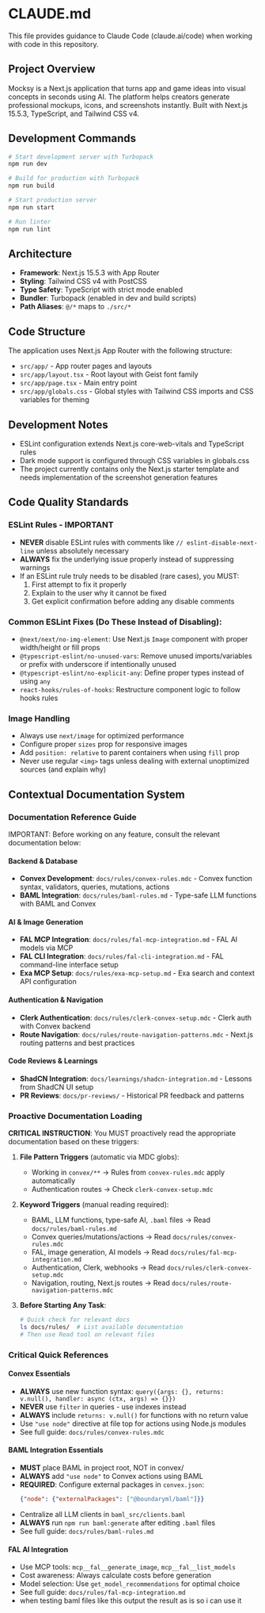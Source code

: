 # CLAUDE.md

This file provides guidance to Claude Code (claude.ai/code) when working with code in this repository.

## Project Overview

Mocksy is a Next.js application that turns app and game ideas into visual concepts in seconds using AI. The platform helps creators generate professional mockups, icons, and screenshots instantly. Built with Next.js 15.5.3, TypeScript, and Tailwind CSS v4.

## Development Commands

```bash
# Start development server with Turbopack
npm run dev

# Build for production with Turbopack
npm run build

# Start production server
npm run start

# Run linter
npm run lint
```

## Architecture

- **Framework**: Next.js 15.5.3 with App Router
- **Styling**: Tailwind CSS v4 with PostCSS
- **Type Safety**: TypeScript with strict mode enabled
- **Bundler**: Turbopack (enabled in dev and build scripts)
- **Path Aliases**: `@/*` maps to `./src/*`

## Code Structure

The application uses Next.js App Router with the following structure:
- `src/app/` - App router pages and layouts
- `src/app/layout.tsx` - Root layout with Geist font family
- `src/app/page.tsx` - Main entry point
- `src/app/globals.css` - Global styles with Tailwind CSS imports and CSS variables for theming

## Development Notes

- ESLint configuration extends Next.js core-web-vitals and TypeScript rules
- Dark mode support is configured through CSS variables in globals.css
- The project currently contains only the Next.js starter template and needs implementation of the screenshot generation features

## Code Quality Standards

### ESLint Rules - IMPORTANT
- **NEVER** disable ESLint rules with comments like `// eslint-disable-next-line` unless absolutely necessary
- **ALWAYS** fix the underlying issue properly instead of suppressing warnings
- If an ESLint rule truly needs to be disabled (rare cases), you MUST:
  1. First attempt to fix it properly
  2. Explain to the user why it cannot be fixed
  3. Get explicit confirmation before adding any disable comments

### Common ESLint Fixes (Do These Instead of Disabling):
- `@next/next/no-img-element`: Use Next.js `Image` component with proper width/height or fill props
- `@typescript-eslint/no-unused-vars`: Remove unused imports/variables or prefix with underscore if intentionally unused
- `@typescript-eslint/no-explicit-any`: Define proper types instead of using `any`
- `react-hooks/rules-of-hooks`: Restructure component logic to follow hooks rules

### Image Handling
- Always use `next/image` for optimized performance
- Configure proper `sizes` prop for responsive images
- Add `position: relative` to parent containers when using `fill` prop
- Never use regular `<img>` tags unless dealing with external unoptimized sources (and explain why)

## Contextual Documentation System

### Documentation Reference Guide

IMPORTANT: Before working on any feature, consult the relevant documentation below:

#### Backend & Database
- **Convex Development**: `docs/rules/convex-rules.mdc` - Convex function syntax, validators, queries, mutations, actions
- **BAML Integration**: `docs/rules/baml-rules.md` - Type-safe LLM functions with BAML and Convex

#### AI & Image Generation
- **FAL MCP Integration**: `docs/rules/fal-mcp-integration.md` - FAL AI models via MCP
- **FAL CLI Integration**: `docs/rules/fal-cli-integration.md` - FAL command-line interface setup
- **Exa MCP Setup**: `docs/rules/exa-mcp-setup.md` - Exa search and context API configuration

#### Authentication & Navigation
- **Clerk Authentication**: `docs/rules/clerk-convex-setup.mdc` - Clerk auth with Convex backend
- **Route Navigation**: `docs/rules/route-navigation-patterns.mdc` - Next.js routing patterns and best practices

#### Code Reviews & Learnings
- **ShadCN Integration**: `docs/learnings/shadcn-integration.md` - Lessons from ShadCN UI setup
- **PR Reviews**: `docs/pr-reviews/` - Historical PR feedback and patterns

### Proactive Documentation Loading

**CRITICAL INSTRUCTION**: You MUST proactively read the appropriate documentation based on these triggers:

1. **File Pattern Triggers** (automatic via MDC globs):
   - Working in `convex/**` → Rules from `convex-rules.mdc` apply automatically
   - Authentication routes → Check `clerk-convex-setup.mdc`

2. **Keyword Triggers** (manual reading required):
   - BAML, LLM functions, type-safe AI, `.baml` files → Read `docs/rules/baml-rules.md`
   - Convex queries/mutations/actions → Read `docs/rules/convex-rules.mdc`
   - FAL, image generation, AI models → Read `docs/rules/fal-mcp-integration.md`
   - Authentication, Clerk, webhooks → Read `docs/rules/clerk-convex-setup.mdc`
   - Navigation, routing, Next.js routes → Read `docs/rules/route-navigation-patterns.mdc`

3. **Before Starting Any Task**:
   ```bash
   # Quick check for relevant docs
   ls docs/rules/  # List available documentation
   # Then use Read tool on relevant files
   ```

### Critical Quick References

#### Convex Essentials
- **ALWAYS** use new function syntax: `query({args: {}, returns: v.null(), handler: async (ctx, args) => {}})`
- **NEVER** use `filter` in queries - use indexes instead
- **ALWAYS** include `returns: v.null()` for functions with no return value
- Use `"use node"` directive at file top for actions using Node.js modules
- See full guide: `docs/rules/convex-rules.mdc`

#### BAML Integration Essentials
- **MUST** place BAML in project root, NOT in convex/
- **ALWAYS** add `"use node"` to Convex actions using BAML
- **REQUIRED**: Configure external packages in `convex.json`:
  ```json
  {"node": {"externalPackages": ["@boundaryml/baml"]}}
  ```
- Centralize all LLM clients in `baml_src/clients.baml`
- **ALWAYS** run `npm run baml:generate` after editing `.baml` files
- See full guide: `docs/rules/baml-rules.md`

#### FAL AI Integration
- Use MCP tools: `mcp__fal__generate_image`, `mcp__fal__list_models`
- Cost awareness: Always calculate costs before generation
- Model selection: Use `get_model_recommendations` for optimal choice
- See full guide: `docs/rules/fal-mcp-integration.md`
- when testing baml files like this output the result as is so i can use it